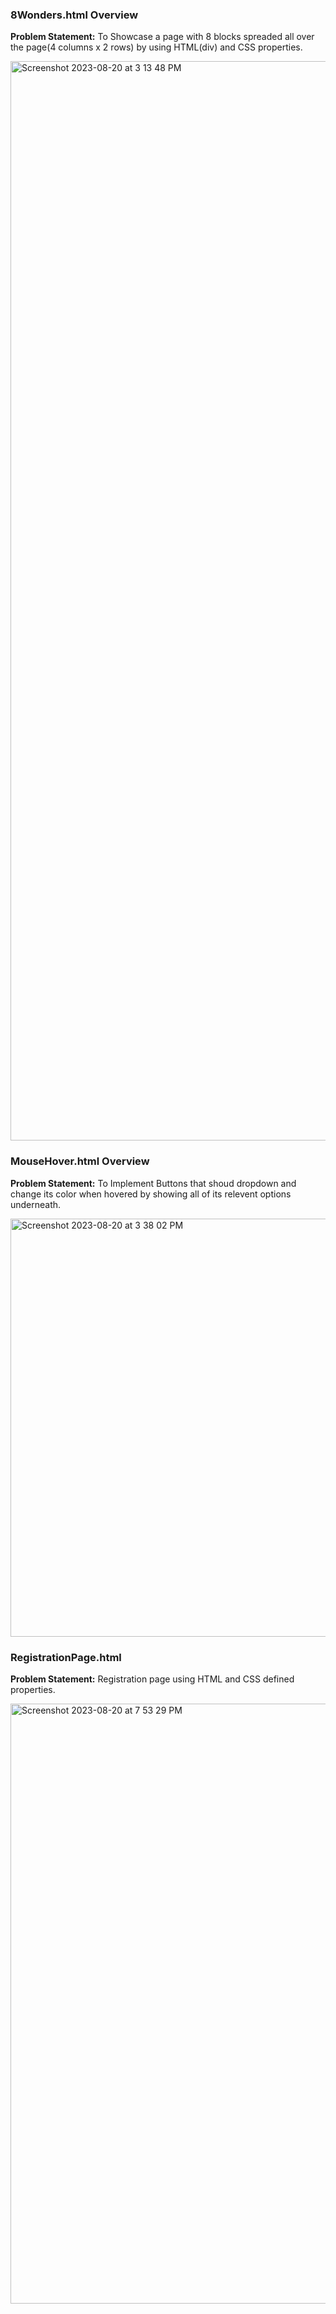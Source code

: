### 8Wonders.html Overview 
**Problem Statement:** To Showcase a page with 8 blocks spreaded all over the page(4 columns x 2 rows) by using HTML(div) and CSS properties.

<img width="1727" alt="Screenshot 2023-08-20 at 3 13 48 PM" src="https://github.com/Aadityabrt/Assignments_GS2645/assets/79390836/d19b10ff-69cd-4448-b224-83f0dd37ab41">


### MouseHover.html Overview
**Problem Statement:** To Implement Buttons that shoud dropdown and change its color when hovered by showing all of its relevent options underneath.

<img width="669" alt="Screenshot 2023-08-20 at 3 38 02 PM" src="https://github.com/Aadityabrt/Assignments_GS2645/assets/79390836/3db5fc47-fa3f-4cac-8d1c-1e7588719103">

### RegistrationPage.html
**Problem Statement:** Registration page using HTML and CSS defined properties.


<img width="960" alt="Screenshot 2023-08-20 at 7 53 29 PM" src="https://github.com/Aadityabrt/Assignments_GS2645/assets/79390836/5b4dc20b-0ec3-4866-ae64-22748e0751e6">



